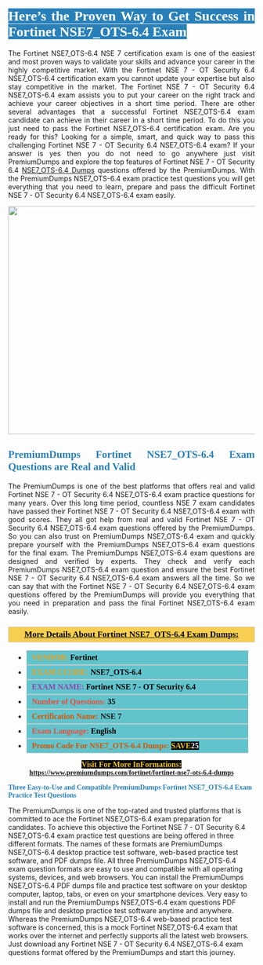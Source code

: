 <h1 style="text-align: justify;"><span style="color:#ffffff;"><span style="font-family:Georgia,serif;"><strong><span style="background-color:#2980b9;">Here’s the Proven Way to Get Success in Fortinet NSE7_OTS-6.4 Exam</span></strong></span></span></h1>

<p style="text-align: justify;">The Fortinet NSE7_OTS-6.4 NSE 7 certification exam is one of the easiest and most proven ways to validate your skills and advance your career in the highly competitive market. With the Fortinet NSE 7 - OT Security 6.4 NSE7_OTS-6.4 certification exam you cannot update your expertise but also stay competitive in the market. The Fortinet NSE 7 - OT Security 6.4 NSE7_OTS-6.4 exam assists you to put your career on the right track and achieve your career objectives in a short time period. There are other several advantages that a successful Fortinet NSE7_OTS-6.4 exam candidate can achieve in their career in a short time period. To do this you just need to pass the Fortinet NSE7_OTS-6.4 certification exam. Are you ready for this? Looking for a simple, smart, and quick way to pass this challenging Fortinet NSE 7 - OT Security 6.4 NSE7_OTS-6.4 exam? If your answer is yes then you do not need to go anywhere just visit PremiumDumps and explore the top features of Fortinet NSE 7 - OT Security 6.4 <a href="https://www.premiumdumps.com/fortinet/fortinet-nse7-ots-6.4-dumps">NSE7_OTS-6.4 Dumps</a> questions offered by the PremiumDumps. With the PremiumDumps NSE7_OTS-6.4 exam practice test questions you will get everything that you need to learn, prepare and pass the difficult Fortinet NSE 7 - OT Security 6.4 NSE7_OTS-6.4 exam easily.</p>

<p style="text-align: center;"><a href="https://www.premiumdumps.com/fortinet/fortinet-nse7-ots-6.4-dumps"><img alt="" src="https://i.imgur.com/KJGzbJ2.jpeg" style="width: 700px; height: 465px;" /></a></p>

<h2 style="text-align: justify;"><span style="color:#2980b9;"><span style="font-family:Georgia,serif;"><strong>PremiumDumps Fortinet NSE7_OTS-6.4 Exam Questions are Real and Valid</strong></span></span></h2>

<p style="text-align: justify;">The PremiumDumps is one of the best platforms that offers real and valid Fortinet NSE 7 - OT Security 6.4 NSE7_OTS-6.4 exam practice questions for many years. Over this long time period, countless NSE 7 exam candidates have passed their Fortinet NSE 7 - OT Security 6.4 NSE7_OTS-6.4 exam with good scores. They all got help from real and valid Fortinet NSE 7 - OT Security 6.4 NSE7_OTS-6.4 exam questions offered by the PremiumDumps. So you can also trust on PremiumDumps NSE7_OTS-6.4 exam and quickly prepare yourself with the PremiumDumps NSE7_OTS-6.4 exam questions for the final exam. The PremiumDumps NSE7_OTS-6.4 exam questions are designed and verified by experts. They check and verify each PremiumDumps NSE7_OTS-6.4 exam question and ensure the best Fortinet NSE 7 - OT Security 6.4 NSE7_OTS-6.4 exam answers all the time. So we can say that with the Fortinet NSE 7 - OT Security 6.4 NSE7_OTS-6.4 exam questions offered by the PremiumDumps will provide you everything that you need in preparation and pass the final Fortinet NSE7_OTS-6.4 exam easily.</p>

<h3 style="background: #f7ce50; border: 1px solid rgb(204, 204, 204); padding: 5px 10px; text-align: center;"><span style="font-family:Georgia,serif;"><u><u><span style="color:#000000;"><span style="font-size:11pt"><span style="line-height:normal"><b><span style="font-size:13.0pt"><span cambria="">More Details About Fortinet NSE7_OTS-6.4 Exam Dumps:</span></span></b></span></span></span></u></u></span></h3>

<ul>
	<li style="margin:0cm 10pt">
	<div style="background:#61c4cd; border: 1px solid rgb(204, 204, 204); padding: 5px 10px; text-align: justify;"><span style="font-family:Georgia,serif;"><span style="font-size:11pt"><span style="line-height:normal"><b><span style="font-size:12.0pt"><span new="" roman="" times=""><span style="color:#f39c12;">VENDOR:</span> <span style="color:#000000;">Fortinet</span></span></span></b></span></span></span></div>
	</li>
	<li style="margin:0cm 10pt">
	<div style="background: #61c4cd; border: 1px solid rgb(204, 204, 204); padding: 5px 10px; text-align: justify;"><span style="font-family:Georgia,serif;"><span style="font-size:11pt"><span style="line-height:normal"><b><span style="font-size:12.0pt"><span new="" roman="" times=""><span style="color:#f39c12;">EXAM CCODE:</span> <span style="color:#000000;">NSE7_OTS-6.4</span></span></span></b></span></span></span></div>
	</li>
	<li style="margin:0cm 10pt">
	<div style="background: #61c4cd; border: 1px solid rgb(204, 204, 204); padding: 5px 10px; text-align: justify;"><span style="font-family:Georgia,serif;"><span style="font-size:11pt"><span style="line-height:normal"><b><span style="font-size:12.0pt"><span new="" roman="" times=""><span style="color:#8e44ad;">EXAM NAME:</span> <span style="color:#000000;">Fortinet NSE 7 - OT Security 6.4</span></span></span></b></span></span></span></div>
	</li>
	<li style="margin:0cm 10pt">
	<div style="background: #61c4cd; border: 1px solid rgb(204, 204, 204); padding: 5px 10px;"><span style="font-family:Georgia,serif;"><span style="font-size:11pt"><span style="line-height:normal"><b><span style="font-size:12.0pt"><span new="" roman="" times=""><span style="color:#e74c3c;">Number of Questions:</span><span style="color:#000000;"><span style="color:#f1c40f;"> </span>35</span></span></span></b></span></span></span></div>
	</li>
	<li style="margin:0cm 10pt">
	<div style="background: #61c4cd; border: 1px solid rgb(204, 204, 204); padding: 5px 10px; text-align: justify;"><span style="font-family:Georgia,serif;"><span style="font-size:11pt"><span style="line-height:normal"><b><span style="font-size:12.0pt"><span new="" roman="" times=""><span style="color:#d35400;">Certification Name:</span> NSE 7</span></span></b></span></span></span></div>
	</li>
	<li style="margin:0cm 10pt">
	<div style="background: #61c4cd; border: 1px solid rgb(204, 204, 204); padding: 5px 10px; text-align: justify;"><span style="font-family:Georgia,serif;"><span style="font-size:11pt"><span style="line-height:normal"><b><span style="font-size:12.0pt"><span new="" roman="" times=""><span style="color:#e74c3c;">Exam Language:</span> <span style="color:#000000;">English</span></span></span></b></span></span></span></div>
	</li>
	<li style="margin:0cm 10pt">
	<div style="background: #61c4cd; border: 1px solid rgb(204, 204, 204); padding: 5px 10px;"><span style="font-family:Georgia,serif;"><span style="font-size:11pt"><span style="line-height:normal"><b><span style="font-size:12.0pt"><span new="" roman="" times=""><span style="color:#d35400;">Promo Code For NSE7_OTS-6.4 Dumps:</span><span style="color:#f1c40f;"> <span style="background-color:#000000;">SAVE</span></span><span style="color:#ffffff;"><span style="background-color:#000000;">25</span></span></span></span></b></span></span></span></div>
	</li>
</ul>

<p style="text-align: center;"><span style="font-family:Georgia,serif;"><strong><span style="font-size:16px;"><span style="color:#f1c40f;"><span style="background-color:#000000;">Visit For More InFormations:</span></span></span> <a href="https://www.premiumdumps.com/fortinet/fortinet-nse7-ots-6.4-dumps">https://www.premiumdumps.com/fortinet/fortinet-nse7-ots-6.4-dumps</a></strong></span></p>

<p><span style="color:#2980b9;"><span style="font-family:Georgia,serif;"><strong><strong><strong>Three Easy-to-Use and Compatible PremiumDumps Fortinet NSE7_OTS-6.4 Exam Practice Test Questions</strong></strong></strong></span></span></p>

<p>The PremiumDumps is one of the top-rated and trusted platforms that is committed to ace the Fortinet NSE7_OTS-6.4 exam preparation for candidates. To achieve this objective the Fortinet NSE 7 - OT Security 6.4 NSE7_OTS-6.4 exam practice test questions are being offered in three different formats. The names of these formats are PremiumDumps NSE7_OTS-6.4 desktop practice test software, web-based practice test software, and PDF dumps file. All three PremiumDumps NSE7_OTS-6.4 exam question formats are easy to use and compatible with all operating systems, devices, and web browsers. You can install the PremiumDumps NSE7_OTS-6.4 PDF dumps file and practice test software on your desktop computer, laptop, tabs, or even on your smartphone devices. Very easy to install and run the PremiumDumps NSE7_OTS-6.4 exam questions PDF dumps file and desktop practice test software anytime and anywhere. Whereas the PremiumDumps NSE7_OTS-6.4 web-based practice test software is concerned, this is a mock Fortinet NSE7_OTS-6.4 exam that works over the internet and perfectly supports all the latest web browsers. Just download any Fortinet NSE 7 - OT Security 6.4 NSE7_OTS-6.4 exam questions format offered by the PremiumDumps and start this journey.</p>
